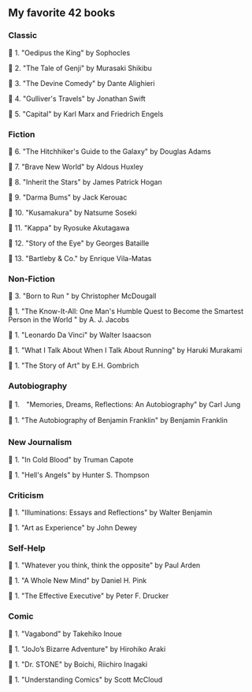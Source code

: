 <h2> My favorite 42 books </h2>


<h3> Classic </h3>

:closed_book: 1. "Oedipus the King" by Sophocles

:closed_book: 2. "The Tale of Genji" by Murasaki Shikibu

:closed_book: 3. "The Devine Comedy" by Dante Alighieri

:closed_book: 4. "Gulliver's Travels" by Jonathan Swift

:closed_book: 5. "Capital" by Karl Marx and Friedrich Engels

<h3> Fiction </h3>

:closed_book: 6. "The Hitchhiker's Guide to the Galaxy" by Douglas Adams 

:closed_book: 7. "Brave New World" by Aldous Huxley

:closed_book: 8. "Inherit the Stars" by James Patrick Hogan

:closed_book: 9. "Darma Bums" by Jack Kerouac

:closed_book: 10. "Kusamakura" by Natsume Soseki 

:closed_book: 11. "Kappa" by Ryosuke Akutagawa 

:closed_book: 12. "Story of the Eye" by Georges Bataille 

:closed_book: 13. "Bartleby & Co." by Enrique Vila-Matas


<h3> Non-Fiction </h3>

:closed_book: 3. "Born to Run " by Christopher McDougall 

:closed_book: 1. "The Know-It-All: One Man's Humble Quest to Become the Smartest Person in the World " by A. J. Jacobs

:closed_book: 1. "Leonardo Da Vinci" by Walter Isaacson

:closed_book: 1. "What I Talk About When I Talk About Running" by Haruki Murakami 

:closed_book: 1. "The Story of Art" by E.H. Gombrich



<h3> Autobiography</h3>

:closed_book: 1.　"Memories, Dreams, Reflections: An Autobiography" by Carl Jung

:closed_book: 1. "The Autobiography of Benjamin Franklin" by  Benjamin Franklin



<h3> New Journalism　</h3>

:closed_book: 1. "In Cold Blood" by Truman Capote

:closed_book: 1. "Hell's Angels" by Hunter S. Thompson


<h3> Criticism </h3>

:closed_book: 1. "Illuminations: Essays and Reflections" by Walter Benjamin 

:closed_book: 1. "Art as Experience" by John Dewey


<h3> Self-Help </h3>

:closed_book: 1. "Whatever you think, think the opposite" by Paul Arden

:closed_book: 1. "A Whole New Mind" by Daniel H. Pink

:closed_book: 1. "The Effective Executive" by Peter F. Drucker 


<h3> Comic </h3>

:closed_book: 1. "Vagabond" by Takehiko Inoue 

:closed_book: 1. "JoJo’s Bizarre Adventure" by Hirohiko Araki

:closed_book: 1. "Dr. STONE" by Boichi, Riichiro Inagaki

:closed_book: 1. "Understanding Comics" by Scott McCloud

